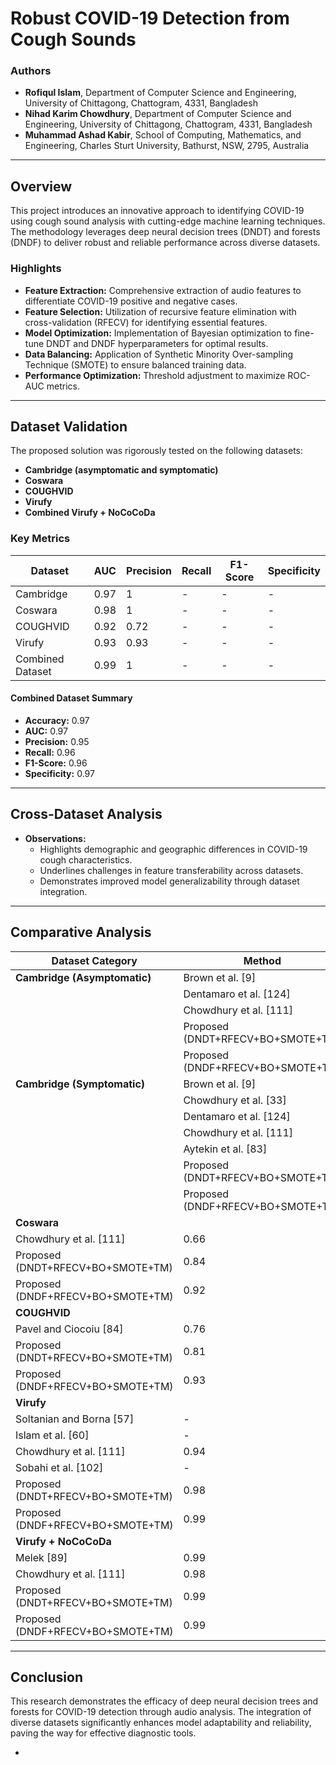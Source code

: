 # Robust COVID-19 Detection from Cough Sounds

### Authors
- **Rofiqul Islam**, Department of Computer Science and Engineering, University of Chittagong, Chattogram, 4331, Bangladesh
- **Nihad Karim Chowdhury**, Department of Computer Science and Engineering, University of Chittagong, Chattogram, 4331, Bangladesh
- **Muhammad Ashad Kabir**, School of Computing, Mathematics, and Engineering, Charles Sturt University, Bathurst, NSW, 2795, Australia

---

## Overview
This project introduces an innovative approach to identifying COVID-19 using cough sound analysis with cutting-edge machine learning techniques. The methodology leverages deep neural decision trees (DNDT) and forests (DNDF) to deliver robust and reliable performance across diverse datasets.

### Highlights
- **Feature Extraction:** Comprehensive extraction of audio features to differentiate COVID-19 positive and negative cases.
- **Feature Selection:** Utilization of recursive feature elimination with cross-validation (RFECV) for identifying essential features.
- **Model Optimization:** Implementation of Bayesian optimization to fine-tune DNDT and DNDF hyperparameters for optimal results.
- **Data Balancing:** Application of Synthetic Minority Over-sampling Technique (SMOTE) to ensure balanced training data.
- **Performance Optimization:** Threshold adjustment to maximize ROC-AUC metrics.

---

## Dataset Validation
The proposed solution was rigorously tested on the following datasets:
- **Cambridge (asymptomatic and symptomatic)**
- **Coswara**
- **COUGHVID**
- **Virufy**
- **Combined Virufy + NoCoCoDa**

### Key Metrics
| Dataset               | AUC  | Precision | Recall | F1-Score | Specificity |
|-----------------------|------|-----------|--------|----------|-------------|
| Cambridge             | 0.97 | 1         | -      | -        | -           |
| Coswara               | 0.98 | 1         | -      | -        | -           |
| COUGHVID              | 0.92 | 0.72      | -      | -        | -           |
| Virufy                | 0.93 | 0.93      | -      | -        | -           |
| Combined Dataset      | 0.99 | 1         | -      | -        | -           |

#### Combined Dataset Summary
- **Accuracy:** 0.97
- **AUC:** 0.97
- **Precision:** 0.95
- **Recall:** 0.96
- **F1-Score:** 0.96
- **Specificity:** 0.97

---

## Cross-Dataset Analysis
- **Observations:**
  - Highlights demographic and geographic differences in COVID-19 cough characteristics.
  - Underlines challenges in feature transferability across datasets.
  - Demonstrates improved model generalizability through dataset integration.

---

## Comparative Analysis
| Dataset Category     | Method                                      | AUC  | Precision | Recall |
|----------------------|---------------------------------------------|------|-----------|--------|
| **Cambridge (Asymptomatic)** | Brown et al. [9]      | 0.80 | 0.72      | 0.69   |
| | Dentamaro et al. [124]| 0.83 | 0.80      | 0.80   |
| | Chowdhury et al. [111]| 0.88 | 0.75      | 0.81   |
| | Proposed (DNDT+RFECV+BO+SMOTE+TM)| 0.95 | 0.92      | 0.95   |
| | Proposed (DNDF+RFECV+BO+SMOTE+TM)| 0.97 | 1         | 0.94   |
| **Cambridge (Symptomatic)** | Brown et al. [9]      | 0.87 | 0.70      | 0.90   |
| | Chowdhury et al. [33] | -    | 0.87      | 0.82   |
| | Dentamaro et al. [124]| 0.93 | 0.89      | 0.93   |
| | Chowdhury et al. [111]| 0.95 | 1         | 0.91   |
| | Aytekin et al. [83]   | 0.98 | 0.94      | 0.93   |
| | Proposed (DNDT+RFECV+BO+SMOTE+TM)| 0.97 | 1         | 0.93   |
| | Proposed (DNDF+RFECV+BO+SMOTE+TM)| 0.98 | 1         | 0.97   |
| **Coswara**           |
| Chowdhury et al. [111]| 0.66 | 0.76      | 0.47   |
| Proposed (DNDT+RFECV+BO+SMOTE+TM)| 0.84 | 0.52      | 0.80   |
| Proposed (DNDF+RFECV+BO+SMOTE+TM)| 0.92 | 0.72      | 0.93   |
| **COUGHVID**          |
| Pavel and Ciocoiu [84]| 0.76 | 0.69      | 0.68   |
| Proposed (DNDT+RFECV+BO+SMOTE+TM)| 0.81 | 0.83      | 0.79   |
| Proposed (DNDF+RFECV+BO+SMOTE+TM)| 0.93 | 0.93      | 0.94   |
| **Virufy**            |
| Soltanian and Borna [57]| -  | 1         | 0.95   |
| Islam et al. [60]     | -    | 1         | 0.95   |
| Chowdhury et al. [111]| 0.94 | 0.89      | 0.98   |
| Sobahi et al. [102]   | -    | 0.99      | 0.97   |
| Proposed (DNDT+RFECV+BO+SMOTE+TM)| 0.98 | 1         | 0.96   |
| Proposed (DNDF+RFECV+BO+SMOTE+TM)| 0.99 | 0.98      | 1      |
| **Virufy + NoCoCoDa** |
| Melek [89]            | 0.99 | 0.99      | 0.97   |
| Chowdhury et al. [111]| 0.98 | 0.99      | 0.98   |
| Proposed (DNDT+RFECV+BO+SMOTE+TM)| 0.99 | 1         | 0.99   |
| Proposed (DNDF+RFECV+BO+SMOTE+TM)| 0.99 | 1         | 0.99   |

---

## Conclusion
This research demonstrates the efficacy of deep neural decision trees and forests for COVID-19 detection through audio analysis. The integration of diverse datasets significantly enhances model adaptability and reliability, paving the way for effective diagnostic tools.

-
